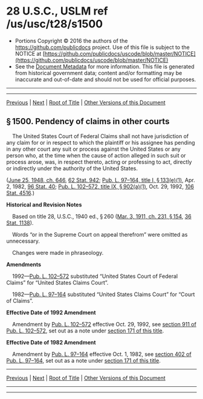 ---
---

# 28 U.S.C., USLM ref /us/usc/t28/s1500

* Portions Copyright © 2016 the authors of the https://github.com/publicdocs project.
  Use of this file is subject to the NOTICE at [https://github.com/publicdocs/uscode/blob/master/NOTICE](https://github.com/publicdocs/uscode/blob/master/NOTICE)
* See the [Document Metadata](././../../../../..//README.md) for more information.
  This file is generated from historical government data; content and/or formatting may be inaccurate and out-of-date and should not be used for official purposes.

----------
----------

[Previous](./../../../../..//us/usc/t28/ptIV/ch91/m__us_usc_t28_s1499.md) | [Next](./../../../../..//us/usc/t28/ptIV/ch91/m__us_usc_t28_s1501.md) | [Root of Title](./../../../../../) | [Other Versions of this Document](https://publicdocs.github.io/go/links?ns=uslm&ref=%2Fus%2Fusc%2Ft28%2Fs1500)

## § 1500. Pendency of claims in other courts

    The United States Court of Federal Claims shall not have jurisdiction of any claim for or in respect to which the plaintiff or his assignee has pending in any other court any suit or process against the United States or any person who, at the time when the cause of action alleged in such suit or process arose, was, in respect thereto, acting or professing to act, directly or indirectly under the authority of the United States.

([June 25, 1948, ch. 646][/us/act/1948-06-25/ch646], [62 Stat. 942][/us/stat/62/942]; [Pub. L. 97–164, title I, § 133(e)(1)][/us/pl/97/164/s133/e/1], Apr. 2, 1982, [96 Stat. 40][/us/stat/96/40]; [Pub. L. 102–572, title IX, § 902(a)(1)][/us/pl/102/572/s902/a/1], Oct. 29, 1992, [106 Stat. 4516][/us/stat/106/4516].)

 __Historical and Revision Notes__ 

    Based on title 28, U.S.C., 1940 ed., § 260 ([Mar. 3, 1911, ch. 231, § 154][/us/act/1911-03-03/ch231/s154], [36 Stat. 1138][/us/stat/36/1138]).

    Words “or in the Supreme Court on appeal therefrom” were omitted as unnecessary.

    Changes were made in phraseology.

 __Amendments__ 

    1992—[Pub. L. 102–572][/us/pl/102/572] substituted “United States Court of Federal Claims” for “United States Claims Court”.

    1982—[Pub. L. 97–164][/us/pl/97/164] substituted “United States Claims Court” for “Court of Claims”.

 __Effective Date of 1992 Amendment__ 

    Amendment by [Pub. L. 102–572][/us/pl/102/572] effective Oct. 29, 1992, see [section 911 of Pub. L. 102–572][/us/pl/102/572/s911], set out as a note under [section 171 of this title][/us/usc/t28/s171].

 __Effective Date of 1982 Amendment__ 

    Amendment by [Pub. L. 97–164][/us/pl/97/164] effective Oct. 1, 1982, see [section 402 of Pub. L. 97–164][/us/pl/97/164/s402], set out as a note under [section 171 of this title][/us/usc/t28/s171].

----------

[Previous](./../../../../..//us/usc/t28/ptIV/ch91/m__us_usc_t28_s1499.md) | [Next](./../../../../..//us/usc/t28/ptIV/ch91/m__us_usc_t28_s1501.md) | [Root of Title](./../../../../../) | [Other Versions of this Document](https://publicdocs.github.io/go/links?ns=uslm&ref=%2Fus%2Fusc%2Ft28%2Fs1500)

----------
----------

[/us/act/1948-06-25/ch646]: https://publicdocs.github.io/go/links?ns=uslm&ref=%2Fus%2Fact%2F1948-06-25%2Fch646
[/us/stat/62/942]: https://publicdocs.github.io/go/links?ns=uslm&ref=%2Fus%2Fstat%2F62%2F942
[/us/pl/97/164/s133/e/1]: https://publicdocs.github.io/go/links?ns=uslm&ref=%2Fus%2Fpl%2F97%2F164%2Fs133%2Fe%2F1
[/us/stat/96/40]: https://publicdocs.github.io/go/links?ns=uslm&ref=%2Fus%2Fstat%2F96%2F40
[/us/pl/102/572/s902/a/1]: https://publicdocs.github.io/go/links?ns=uslm&ref=%2Fus%2Fpl%2F102%2F572%2Fs902%2Fa%2F1
[/us/stat/106/4516]: https://publicdocs.github.io/go/links?ns=uslm&ref=%2Fus%2Fstat%2F106%2F4516
[/us/act/1911-03-03/ch231/s154]: https://publicdocs.github.io/go/links?ns=uslm&ref=%2Fus%2Fact%2F1911-03-03%2Fch231%2Fs154
[/us/stat/36/1138]: https://publicdocs.github.io/go/links?ns=uslm&ref=%2Fus%2Fstat%2F36%2F1138
[/us/pl/102/572]: https://publicdocs.github.io/go/links?ns=uslm&ref=%2Fus%2Fpl%2F102%2F572
[/us/pl/97/164]: https://publicdocs.github.io/go/links?ns=uslm&ref=%2Fus%2Fpl%2F97%2F164
[/us/pl/102/572]: https://publicdocs.github.io/go/links?ns=uslm&ref=%2Fus%2Fpl%2F102%2F572
[/us/pl/102/572/s911]: https://publicdocs.github.io/go/links?ns=uslm&ref=%2Fus%2Fpl%2F102%2F572%2Fs911
[/us/usc/t28/s171]: https://publicdocs.github.io/go/links?ns=uslm&ref=%2Fus%2Fusc%2Ft28%2Fs171
[/us/pl/97/164]: https://publicdocs.github.io/go/links?ns=uslm&ref=%2Fus%2Fpl%2F97%2F164
[/us/pl/97/164/s402]: https://publicdocs.github.io/go/links?ns=uslm&ref=%2Fus%2Fpl%2F97%2F164%2Fs402
[/us/usc/t28/s171]: https://publicdocs.github.io/go/links?ns=uslm&ref=%2Fus%2Fusc%2Ft28%2Fs171


